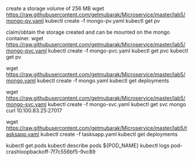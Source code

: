 
create a storage volume of 256 MB
wget https://raw.githubusercontent.com/getmubarak/Microservice/master/lab5/mongo-pv.yaml
kubectl create -f mongo-pv.yaml
kubectl get pv

claim/obtain the storage created and can be mounted on the mongo container. 
wget https://raw.githubusercontent.com/getmubarak/Microservice/master/lab5/mongo-pvc.yaml
kubectl create -f mongo-pvc.yaml
kubectl get pvc
kubectl get pv

wget https://raw.githubusercontent.com/getmubarak/Microservice/master/lab5/mongo.yaml
kubectl create -f mongo.yaml
kubectl get deployments

wget https://raw.githubusercontent.com/getmubarak/Microservice/master/lab5/mongo-svc.yaml
kubectl create -f mongo-svc.yaml
kubectl get svc mongo
curl 10.100.83.25:27017

wget https://raw.githubusercontent.com/getmubarak/Microservice/master/lab5/tasksapp.yaml
kubectl create -f tasksapp.yaml
kubectl get deployments

kubectl get pods
kubectl describe pods ${POD_NAME}
kubectl logs pod-crashloopbackoff-7f7c556bf5-9vc89
